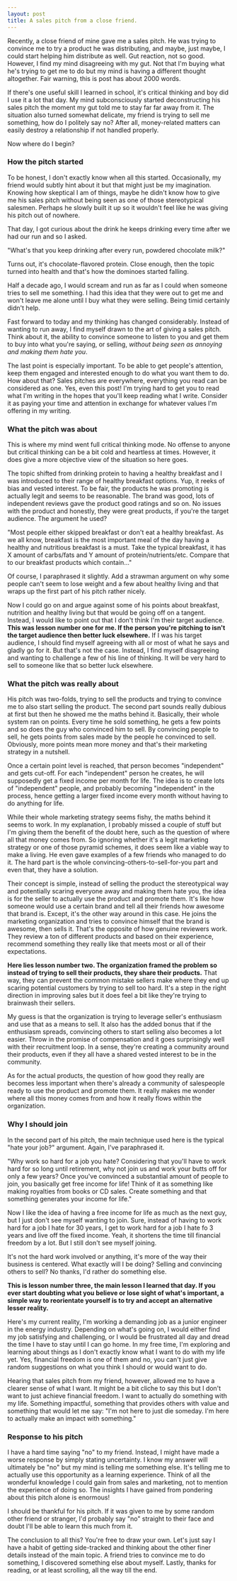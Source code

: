 ```yaml
---
layout: post
title: A sales pitch from a close friend.
---
```


Recently, a close friend of mine gave me a sales pitch. He was trying to convince me to try a product he was distributing, and maybe, just maybe, I could start helping him distribute as well. Gut reaction, not so good. However, I find my mind disagreeing with my gut. Not that I'm buying what he's trying to get me to do but my mind is having a different thought altogether. Fair warning, this is post has about 2000 words.

If there's one useful skill I learned in school, it's critical thinking and boy did I use it a lot that day. My mind subconsciously started deconstructing his sales pitch the moment my gut told me to stay far far away from it. The situation also turned somewhat delicate, my friend is trying to sell me something, how do I politely say no? After all, money-related matters can easily destroy a relationship if not handled properly.

Now where do I begin? 

### How the pitch started

To be honest, I don't exactly know when all this started. Occasionally, my friend would subtly hint about it but that might just be my imagination. Knowing how skeptical I am of things, maybe he didn't know how to give me his sales pitch without being seen as one of those stereotypical salesmen. Perhaps he slowly built it up so it wouldn't feel like he was giving his pitch out of nowhere. 

That day, I got curious about the drink he keeps drinking every time after we had our run and so I asked. 

"What's that you keep drinking after every run, powdered chocolate milk?"

Turns out, it's chocolate-flavored protein. Close enough, then the topic turned into health and that's how the dominoes started falling.

Half a decade ago, I would scream and run as far as I could when someone tries to sell me something. I had this idea that they were out to get me and won't leave me alone until I buy what they were selling. Being timid certainly didn't help. 

Fast forward to today and my thinking has changed considerably. Instead of wanting to run away, I find myself drawn to the art of giving a sales pitch. Think about it, the ability to convince someone to listen to you and get them to buy into what you're saying, or selling, *without being seen as annoying and making them hate you*. 

The last point is especially important. To be able to get people's attention, keep them engaged and interested enough to do what you want them to do. How about that? Sales pitches are everywhere, everything you read can be considered as one. Yes, even this post! I'm trying hard to get you to read what I'm writing in the hopes that you'll keep reading what I write. Consider it as paying your time and attention in exchange for whatever values I'm offering in my writing.

### What the pitch was about

This is where my mind went full critical thinking mode. No offense to anyone but critical thinking can be a bit cold and heartless at times. However, it does give a more objective view of the situation so here goes.

The topic shifted from drinking protein to having a healthy breakfast and I was introduced to their range of healthy breakfast options. Yup, it reeks of bias and vested interest. To be fair, the products he was promoting is actually legit and seems to be reasonable. The brand was good, lots of independent reviews gave the product good ratings and so on. No issues with the product and honestly, they were great products, if you're the target audience. The argument he used? 

"Most people either skipped breakfast or don't eat a healthy breakfast. As we all know, breakfast is the most important meal of the day having a healthy and nutritious breakfast is a must. Take the typical breakfast, it has X amount of carbs/fats and Y amount of protein/nutrients/etc. Compare that to our breakfast products which contain..."

Of course, I paraphrased it slightly. Add a strawman argument on why some people can't seem to lose weight and a few about healthy living and that wraps up the first part of his pitch rather nicely.

Now I could go on and argue against some of his points about breakfast, nutrition and healthy living but that would be going off on a tangent. Instead, I would like to point out that I don't think I'm their target audience. **This was lesson number one for me. If the person you're pitching to isn't the target audience then better luck elsewhere.** If I was his target audience, I should find myself agreeing with all or most of what he says and gladly go for it. But that's not the case. Instead, I find myself disagreeing and wanting to challenge a few of his line of thinking. It will be very hard to sell to someone like that so better luck elsewhere.

### What the pitch was really about

His pitch was two-folds, trying to sell the products and trying to convince me to also start selling the product. The second part sounds really dubious at first but then he showed me the maths behind it. Basically, their whole system ran on points. Every time he sold something, he gets a few points and so does the guy who convinced him to sell. By convincing people to sell, he gets points from sales made by the people he convinced to sell. Obviously, more points mean more money and that's their marketing strategy in a nutshell. 

Once a certain point level is reached, that person becomes "independent" and gets cut-off. For each "independent" person he creates, he will supposedly get a fixed income per month for life. The idea is to create lots of "independent" people, and probably becoming "independent" in the process, hence getting a larger fixed income every month without having to do anything for life. 

While their whole marketing strategy seems fishy, the maths behind it seems to work. In my explanation, I probably missed a couple of stuff but I'm giving them the benefit of the doubt here, such as the question of where all that money comes from. So ignoring whether it's a legit marketing strategy or one of those pyramid schemes, it does seem like a viable way to make a living. He even gave examples of a few friends who managed to do it. The hard part is the whole convincing-others-to-sell-for-you part and even that, they have a solution.

Their concept is simple, instead of selling the product the stereotypical way and potentially scaring everyone away and making them hate you, the idea is for the seller to actually use the product and promote them. It's like how someone would use a certain brand and tell all their friends how awesome that brand is. Except, it's the other way around in this case. He joins the marketing organization and tries to convince himself that the brand is awesome, then sells it. That's the opposite of how genuine reviewers work. They review a ton of different products and based on their experience, recommend something they really like that meets most or all of their expectations.

**Here lies lesson number two. The organization framed the problem so instead of trying to sell their products, they share their products.** That way, they can prevent the common mistake sellers make where they end up scaring potential customers by trying to sell too hard. It's a step in the right direction in improving sales but it does feel a bit like they're trying to brainwash their sellers.

My guess is that the organization is trying to leverage seller's enthusiasm and use that as a means to sell. It also has the added bonus that if the enthusiasm spreads, convincing others to start selling also becomes a lot easier. Throw in the promise of compensation and it goes surprisingly well with their recruitment loop. In a sense, they're creating a community around their products, even if they all have a shared vested interest to be in the community.

As for the actual products, the question of how good they really are becomes less important when there's already a community of salespeople ready to use the product and promote them. It really makes me wonder where all this money comes from and how it really flows within the organization.

### Why I should join

In the second part of his pitch, the main technique used here is the typical "hate your job?" argument. Again, I've paraphrased it.

"Why work so hard for a job you hate? Considering that you'll have to work hard for so long until retirement, why not join us and work your butts off for only a few years? Once you've convinced a substantial amount of people to join, you basically get free income for life! Think of it as something like making royalties from books or CD sales. Create something and that something generates your income for life."

Now I like the idea of having a free income for life as much as the next guy, but I just don't see myself wanting to join. Sure, instead of having to work hard for a job I hate for 30 years, I get to work hard for a job I hate fo 3 years and live off the fixed income. Yeah, it shortens the time till financial freedom by a lot. But I still don't see myself joining.

It's not the hard work involved or anything, it's more of the way their business is centered. What exactly will I be doing? Selling and convincing others to sell? No thanks, I'd rather do something else. 

**This is lesson number three, the main lesson I learned that day. If you ever start doubting what you believe or lose sight of what's important, a simple way to reorientate yourself is to try and accept an alternative lesser reality.** 

Here's my current reality, I'm working a demanding job as a junior engineer in the energy industry. Depending on what's going on, I would either find my job satisfying and challenging, or I would be frustrated all day and dread the time I have to stay until I can go home. In my free time, I'm exploring and learning about things as I don't exactly know what I want to do with my life yet. Yes, financial freedom is one of them and no, you can't just give random suggestions on what you think I should or would want to do.

Hearing that sales pitch from my friend, however, allowed me to have a clearer sense of what I want. It might be a bit cliche to say this but I don't want to just achieve financial freedom. I want to actually do something with my life. Something impactful, something that provides others with value and something that would let me say: "I'm not here to just die someday. I'm here to actually make an impact with something."

### Response to his pitch

I have a hard time saying "no" to my friend. Instead, I might have made a worse response by simply stating uncertainty. I know my answer will ultimately be "no" but my mind is telling me something else. It's telling me to actually use this opportunity as a learning experience. Think of all the wonderful knowledge I could gain from sales and marketing, not to mention the experience of doing so. The insights I have gained from pondering about this pitch alone is enormous!

I should be thankful for his pitch. If it was given to me by some random other friend or stranger, I'd probably say "no" straight to their face and doubt I'll be able to learn this much from it.

The conclusion to all this? You're free to draw your own. Let's just say I have a habit of getting side-tracked and thinking about the other finer details instead of the main topic. A friend tries to convince me to do something, I discovered something else about myself. Lastly, thanks for reading, or at least scrolling, all the way till the end.
